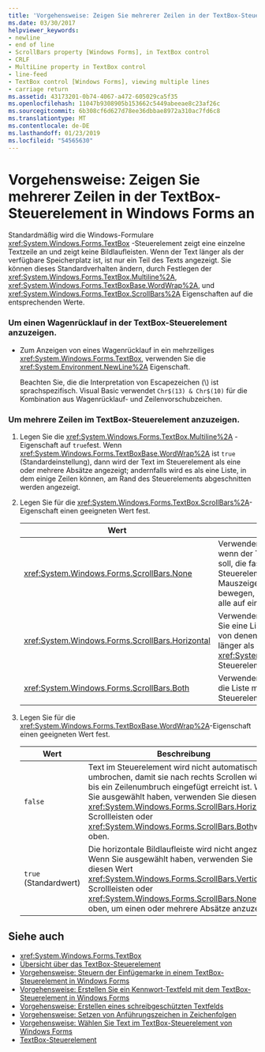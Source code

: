 ```yaml
---
title: 'Vorgehensweise: Zeigen Sie mehrerer Zeilen in der TextBox-Steuerelement in Windows Forms an'
ms.date: 03/30/2017
helpviewer_keywords:
- newline
- end of line
- ScrollBars property [Windows Forms], in TextBox control
- CRLF
- MultiLine property in TextBox control
- line-feed
- TextBox control [Windows Forms], viewing multiple lines
- carriage return
ms.assetid: 43173201-0b74-4067-a472-605029ca5f35
ms.openlocfilehash: 11047b9308905b153662c5449abeeae8c23af26c
ms.sourcegitcommit: 6b308cf6d627d78ee36dbbae8972a310ac7fd6c8
ms.translationtype: MT
ms.contentlocale: de-DE
ms.lasthandoff: 01/23/2019
ms.locfileid: "54565630"
---
```

# <a name="how-to-view-multiple-lines-in-the-windows-forms-textbox-control"></a>Vorgehensweise: Zeigen Sie mehrerer Zeilen in der TextBox-Steuerelement in Windows Forms an
Standardmäßig wird die Windows-Formulare <xref:System.Windows.Forms.TextBox> -Steuerelement zeigt eine einzelne Textzeile an und zeigt keine Bildlaufleisten. Wenn der Text länger als der verfügbare Speicherplatz ist, ist nur ein Teil des Texts angezeigt. Sie können dieses Standardverhalten ändern, durch Festlegen der <xref:System.Windows.Forms.TextBox.Multiline%2A>, <xref:System.Windows.Forms.TextBoxBase.WordWrap%2A>, und <xref:System.Windows.Forms.TextBox.ScrollBars%2A> Eigenschaften auf die entsprechenden Werte.  
  
### <a name="to-display-a-carriage-return-in-the-textbox-control"></a>Um einen Wagenrücklauf in der TextBox-Steuerelement anzuzeigen.  
  
-   Zum Anzeigen von eines Wagenrücklauf in ein mehrzeiliges <xref:System.Windows.Forms.TextBox>, verwenden Sie die <xref:System.Environment.NewLine%2A> Eigenschaft.  
  
     Beachten Sie, die die Interpretation von Escapezeichen (\\) ist sprachspezifisch. Visual Basic verwendet `Chr$(13) & Chr$(10)` für die Kombination aus Wagenrücklauf- und Zeilenvorschubzeichen.  
  
### <a name="to-view-multiple-lines-in-the-textbox-control"></a>Um mehrere Zeilen im TextBox-Steuerelement anzuzeigen.  
  
1.  Legen Sie die <xref:System.Windows.Forms.TextBox.Multiline%2A> -Eigenschaft auf `true`fest. Wenn <xref:System.Windows.Forms.TextBoxBase.WordWrap%2A> ist `true` (Standardeinstellung), dann wird der Text im Steuerelement als eine oder mehrere Absätze angezeigt; andernfalls wird es als eine Liste, in dem einige Zeilen können, am Rand des Steuerelements abgeschnitten werden angezeigt.  
  
2.  Legen Sie für die <xref:System.Windows.Forms.TextBox.ScrollBars%2A>-Eigenschaft einen geeigneten Wert fest.  
  
    |Wert|Beschreibung|  
    |-----------|-----------------|  
    |<xref:System.Windows.Forms.ScrollBars.None>|Verwenden Sie diesen Wert aus, wenn der Text eines Absatzes sein soll, die fast immer passt das Steuerelement. Benutzer können den Mauszeiger auf das Steuerelement bewegen, wenn der Text zu lang, um alle auf einmal anzeigen.|  
    |<xref:System.Windows.Forms.ScrollBars.Horizontal>|Verwenden Sie diesen Wert sollten Sie eine Liste der Zeilen anzuzeigen, von denen einige möglicherweise länger als die Breite der <xref:System.Windows.Forms.TextBox> Steuerelement.|  
    |<xref:System.Windows.Forms.ScrollBars.Both>|Verwenden Sie diesen Wert, wenn die Liste mehr als die Höhe des Steuerelements sein kann.|  
  
3.  Legen Sie für die <xref:System.Windows.Forms.TextBoxBase.WordWrap%2A>-Eigenschaft einen geeigneten Wert fest.  
  
    |Wert|Beschreibung|  
    |-----------|-----------------|  
    |`false`|Text im Steuerelement wird nicht automatisch umbrochen, damit sie nach rechts Scrollen wird, bis ein Zeilenumbruch eingefügt erreicht ist. Wenn Sie ausgewählt haben, verwenden Sie diesen Wert <xref:System.Windows.Forms.ScrollBars.Horizontal> Scrollleisten oder <xref:System.Windows.Forms.ScrollBars.Both>weiter oben.|  
    |`true` (Standardwert)|Die horizontale Bildlaufleiste wird nicht angezeigt. Wenn Sie ausgewählt haben, verwenden Sie diesen Wert <xref:System.Windows.Forms.ScrollBars.Vertical> Scrollleisten oder <xref:System.Windows.Forms.ScrollBars.None>weiter oben, um einen oder mehrere Absätze anzuzeigen.|  
  
## <a name="see-also"></a>Siehe auch
- <xref:System.Windows.Forms.TextBox>
- [Übersicht über das TextBox-Steuerelement](../../../../docs/framework/winforms/controls/textbox-control-overview-windows-forms.md)
- [Vorgehensweise: Steuern der Einfügemarke in einem TextBox-Steuerelement in Windows Forms](../../../../docs/framework/winforms/controls/how-to-control-the-insertion-point-in-a-windows-forms-textbox-control.md)
- [Vorgehensweise: Erstellen Sie ein Kennwort-Textfeld mit dem TextBox-Steuerelement in Windows Forms](../../../../docs/framework/winforms/controls/how-to-create-a-password-text-box-with-the-windows-forms-textbox-control.md)
- [Vorgehensweise: Erstellen eines schreibgeschützten Textfelds](../../../../docs/framework/winforms/controls/how-to-create-a-read-only-text-box-windows-forms.md)
- [Vorgehensweise: Setzen von Anführungszeichen in Zeichenfolgen](../../../../docs/framework/winforms/controls/how-to-put-quotation-marks-in-a-string-windows-forms.md)
- [Vorgehensweise: Wählen Sie Text im TextBox-Steuerelement von Windows Forms](../../../../docs/framework/winforms/controls/how-to-select-text-in-the-windows-forms-textbox-control.md)
- [TextBox-Steuerelement](../../../../docs/framework/winforms/controls/textbox-control-windows-forms.md)
